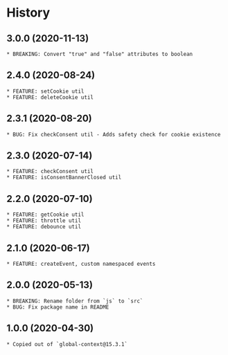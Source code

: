 # History

## 3.0.0 (2020-11-13)
    * BREAKING: Convert "true" and "false" attributes to boolean

## 2.4.0 (2020-08-24)
    * FEATURE: setCookie util
    * FEATURE: deleteCookie util

## 2.3.1 (2020-08-20)
    * BUG: Fix checkConsent util - Adds safety check for cookie existence 

## 2.3.0 (2020-07-14)
    * FEATURE: checkConsent util
    * FEATURE: isConsentBannerClosed util

## 2.2.0 (2020-07-10)
    * FEATURE: getCookie util
    * FEATURE: throttle util
    * FEATURE: debounce util

## 2.1.0 (2020-06-17)
    * FEATURE: createEvent, custom namespaced events

## 2.0.0 (2020-05-13)
    * BREAKING: Rename folder from `js` to `src`
    * BUG: Fix package name in README

## 1.0.0 (2020-04-30)
    * Copied out of `global-context@15.3.1`
